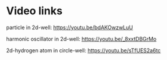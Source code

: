 # Video links
particle in 2d-well: https://youtu.be/bdAKOwzwLuU 

harmonic oscillator in 2d-well: https://youtu.be/_8xxtDBGrMo

2d-hydrogen atom in circle-well: https://youtu.be/sTfUES2a6tc 
